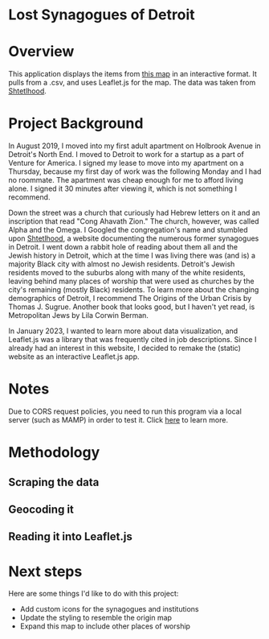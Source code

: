 # Lost Synagogues of Detroit

# Overview

This application displays the items from [this map](https://www.shtetlhood.com/map.htm) in an interactive format. It pulls from a .csv, and uses Leaflet.js for the map. The data was taken from [Shtetlhood](https://www.shtetlhood.com/index.html).

# Project Background

In August 2019, I moved into my first adult apartment on Holbrook Avenue in Detroit's North End. I moved to Detroit to work for a startup as a part of Venture for America. I signed my lease to move into my apartment on a Thursday, because my first day of work was the following Monday and I had no roommate. The apartment was cheap enough for me to afford living alone. I signed it 30 minutes after viewing it, which is not something I recommend.

Down the street was a church that curiously had Hebrew letters on it and an inscription that read "Cong Ahavath Zion." The church, however, was called Alpha and the Omega. I Googled the congregation's name and stumbled upon [Shtetlhood](https://www.shtetlhood.com/map.htm), a website documenting the numerous former synagogues in Detroit. I went down a rabbit hole of reading about them all and the Jewish history in Detroit, which at the time I was living there was (and is) a majority Black city with almost no Jewish residents. Detroit's Jewish residents moved to the suburbs along with many of the white residents, leaving behind many places of worship that were used as churches by the city's remaining (mostly Black) residents. To learn more about the changing demographics of Detroit, I recommend The Origins of the Urban Crisis by Thomas J. Sugrue. Another book that looks good, but I haven't yet read, is Metropolitan Jews by Lila Corwin Berman.

In January 2023, I wanted to learn more about data visualization, and Leaflet.js was a library that was frequently cited in job descriptions. Since I already had an interest in this website, I decided to remake the (static) website as an interactive Leaflet.js app.

# Notes

Due to CORS request policies, you need to run this program via a local server (such as MAMP) in order to test it. Click [here](https://developer.mozilla.org/en-US/docs/Web/HTTP/CORS/Errors/CORSRequestNotHttp) to learn more.

# Methodology

## Scraping the data

## Geocoding it

## Reading it into Leaflet.js

# Next steps

Here are some things I'd like to do with this project:

* Add custom icons for the synagogues and institutions
* Update the styling to resemble the origin map
* Expand this map to include other places of worship

